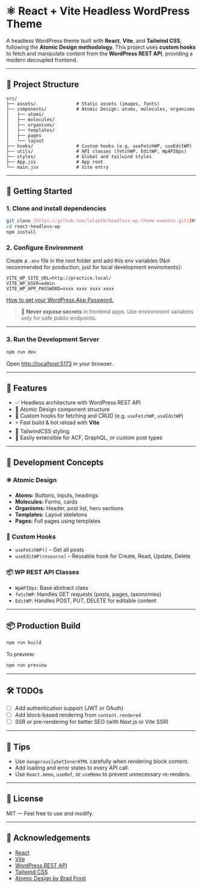 # ⚛️ React + Vite Headless WordPress Theme

A headless WordPress theme built with **React**, **Vite**, and **Tailwind CSS**, following the **Atomic Design methodology**. This project uses **custom hooks** to fetch and manipulate content from the **WordPress REST API**, providing a modern decoupled frontend.

---

## 📁 Project Structure

```
src/
├── assets/               # Static assets (images, fonts)
├── components/           # Atomic Design: atoms, molecules, organisms
│   ├── atoms/
│   ├── molecules/
│   ├── organisms/
│   ├── templates/
│   ├── pages
│   └── layout
├── hooks/                # Custom hooks (e.g. useFetchWP, useEditWP)
├── utils/                # API classes (fetchWP, EditWP, WpAPIOps)
├── styles/               # Global and tailwind styles
├── App.jsx               # App root
└── main.jsx              # Vite entry
```

---

## 🚀 Getting Started

### 1. Clone and install dependencies

```bash
git clone [https://github.com/laloptk/headless-wp-theme-eventos.git](https://github.com/laloptk/headless-wp-theme-eventos.git)
cd react-headless-wp
npm install
```

### 2. Configure Environment

Create a `.env` file in the root folder and add this env variables (Not recommended for production, just for local development enviroments):

```env
VITE_WP_SITE_URL=http://practice.local/
VITE_WP_USER=admin
VITE_WP_APP_PASSWORD=xxxx xxxx xxxx xxxx  
```
[How to get your WordPress App Password.](https://make.wordpress.org/core/2020/11/05/application-passwords-integration-guide/)

> 🔐 **Never expose secrets** in frontend apps. Use environment variables only for safe public endpoints.

---

### 3. Run the Development Server

```bash
npm run dev
```

Open [http://localhost:5173](http://localhost:5173) in your browser.

---

## 🧩 Features

- ✅ Headless architecture with WordPress REST API
- 🧱 Atomic Design component structure
- 🔄 Custom hooks for fetching and CRUD (e.g. `useFetchWP`, `useEditWP`)
- ⚡ Fast build & hot reload with **Vite**
- 🎨 TailwindCSS styling
- 💬 Easily extensible for ACF, GraphQL, or custom post types

---

## 🔧 Development Concepts

### ✳️ Atomic Design

- **Atoms:** Buttons, inputs, headings
- **Molecules:** Forms, cards
- **Organisms:** Header, post list, hero sections
- **Templates:** Layout skeletons
- **Pages:** Full pages using templates

### 🧠 Custom Hooks

- `useFetchWP()` – Get all posts
- `useEditWP(resource)` – Reusable hook for Create, Read, Update, Delete

### 📦 WP REST API Classes

- `WpAPIOps`: Base abstract class
- `fetchWP`: Handles GET requests (posts, pages, taxonomies)
- `EditWP`: Handles POST, PUT, DELETE for editable content

---

## 📦 Production Build

```bash
npm run build
```

To preview:

```bash
npm run preview
```

---

## 🛠️ TODOs

- [ ] Add authentication support (JWT or OAuth)
- [ ] Add block-based rendering from `content.rendered`
- [ ] SSR or pre-rendering for better SEO (with Next.js or Vite SSR)

---

## 🧠 Tips

- Use `dangerouslySetInnerHTML` carefully when rendering block content.
- Add loading and error states to every API call.
- Use `React.memo`, `useRef`, or `useMemo` to prevent unnecessary re-renders.

---

## 📄 License

MIT — Feel free to use and modify.

---

## 🙌 Acknowledgements

- [React](https://reactjs.org/)
- [Vite](https://vitejs.dev/)
- [WordPress REST API](https://developer.wordpress.org/rest-api/)
- [Tailwind CSS](https://tailwindcss.com/)
- [Atomic Design by Brad Frost](https://atomicdesign.bradfrost.com/)
